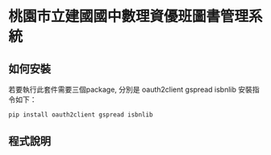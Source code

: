 # 桃園市立建國國中數理資優班圖書管理系統
## 如何安裝
若要執行此套件需要三個package, 分別是 oauth2client gspread isbnlib 安裝指令如下：

    pip install oauth2client gspread isbnlib

## 程式說明

